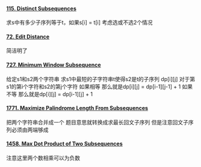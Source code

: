 #### [115. Distinct Subsequences](https://leetcode.cn/problems/distinct-subsequences/)
求s中有多少子序列等于t，如果s[i] = t[i] 考虑选或不选2个情况

#### [72. Edit Distance](https://leetcode.cn/problems/edit-distance/)
简洁明了

#### [727. Minimum Window Subsequence](https://leetcode.cn/problems/minimum-window-subsequence/)
给定s1和s2两个字符串 求s1中最短的子字符串t使得s2是t的子序列
dp[i][j] 对于第s1的第i个字符和s2的第j个字符 如果相等 那么就是dp[i][j] = dp[i-1][j-1] + 1 如果不等 那么就是dp[i][j] = dp[i-1][j] + 1

#### [1771. Maximize Palindrome Length From Subsequences](https://leetcode.cn/problems/maximize-palindrome-length-from-subsequences/)
把两个字符串合并成一个 题目意思就转换成求最长回文子序列 但是注意回文子序列必须由两端够成 

#### [1458. Max Dot Product of Two Subsequences](https://leetcode.cn/problems/max-dot-product-of-two-subsequences/)
注意这里两个数相乘可以为负数
<!--stackedit_data:
eyJoaXN0b3J5IjpbODQ0Njk1Nzk3XX0=
-->